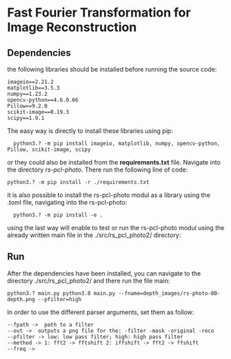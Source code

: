 # Fast Fourier Transformation for Image Reconstruction 


## Dependencies 

the following libraries should be installed before running the source code:

    imageio==2.21.2
    matplotlib==3.5.3
    numpy==1.23.2
    opencv-python==4.6.0.66
    Pillow==9.2.0
    scikit-image==0.19.3
    scipy==1.9.1

The easy way is directly to install these libraries using pip:

      python3.? -m pip install imageio, matplotlib, numpy, opencv-python, Pillow, scikit-image, scipy

or they could also be installed from the **requirements.txt** file. Navigate into the directory _rs-pcl-photo_. 
There run the following line of code:
    
    python3.? -m pip install -r ./requirements.txt

it is also possible to install the rs-pcl-photo modul as a library using the .toml file, navigating into the rs-pcl-photo:

      python3.? -m pip install -e .

using the last way will enable to test or run the rs-pcl-photo modul using the already written main file in the ./src/rs_pcl_photo2/ directory:


## Run

After the dependencies have been installed, you can navigate to the directory ./src/rs_pcl_photo2/ and there run the file main:

    python3.? main.py python3.8 main.py --fname=depth_images/rs-photo-00-depth.png --pfilter=high


In order to use the different parser arguments, set them as follow:

    --fpath ->  path to a filter
    --out ->  outputs a png file for the: -filter -mask -original -reco  
    --pfilter -> low: low pass filter; high: high pass filter
    --method -> 1: fft2 -> fftshift 2: iffshift -> fft2 -> ffshift
    --freq -> 


